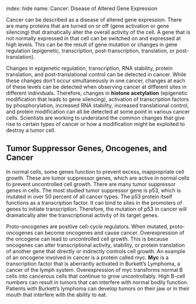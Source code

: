 index: hide
name: Cancer: Disease of Altered Gene Expression

Cancer can be described as a disease of altered gene expression. There are many proteins that are turned on or off (gene activation or gene silencing) that dramatically alter the overall activity of the cell. A gene that is not normally expressed in that cell can be switched on and expressed at high levels. This can be the result of gene mutation or changes in gene regulation (epigenetic, transcription, post-transcription, translation, or post-translation).

Changes in epigenetic regulation, transcription, RNA stability, protein translation, and post-translational control can be detected in cancer. While these changes don’t occur simultaneously in one cancer, changes at each of these levels can be detected when observing cancer at different sites in different individuals. Therefore, changes in  **histone acetylation** (epigenetic modification that leads to gene silencing), activation of transcription factors by phosphorylation, increased RNA stability, increased translational control, and protein modification can all be detected at some point in various cancer cells. Scientists are working to understand the common changes that give rise to certain types of cancer or how a modification might be exploited to destroy a tumor cell.

## Tumor Suppressor Genes, Oncogenes, and Cancer

In normal cells, some genes function to prevent excess, inappropriate cell growth. These are tumor suppressor genes, which are active in normal cells to prevent uncontrolled cell growth. There are many tumor suppressor genes in cells. The most studied tumor suppressor gene is p53, which is mutated in over 50 percent of all cancer types.  The p53 protein itself functions as a transcription factor. It can bind to sites in the promoters of genes to initiate transcription. Therefore, the mutation of p53 in cancer will dramatically alter the transcriptional activity of its target genes.

Proto-oncogenes are positive cell-cycle regulators. When mutated, proto-oncogenes can become oncogenes and cause cancer. Overexpression of the oncogene can lead to uncontrolled cell growth. This is because oncogenes can alter transcriptional activity, stability, or protein translation of another gene that directly or indirectly controls cell growth. An example of an oncogene involved in cancer is a protein called myc.  **Myc** is a transcription factor that is aberrantly activated in Burkett’s Lymphoma, a cancer of the lymph system. Overexpression of myc transforms normal B cells into cancerous cells that continue to grow uncontrollably. High B-cell numbers can result in tumors that can interfere with normal bodily function. Patients with Burkett’s lymphoma can develop tumors on their jaw or in their mouth that interfere with the ability to eat.
